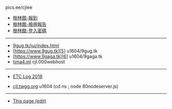 pics.ee/cjlee
- [樹林館-報到][1]
- [樹林館-檢視報告][2]
- [樹林館-登入密碼][3]




----
- [9gug.tk/jui/index.html][4] 
- [https://www.9gug.tk][5] u1604/9gug.tk
- [https://www.9gaga.tk][6] u1604/9gaga.tk
- [tjma4.ml][7] cjl.000webhost
---
- [ETC Log 2018][8]

- [cjl.twgg.org][90] u1604 (cd ns ; node 80nodeserver.js)

---
- [This page (edit)][99]


[1]: https://tjma4.herokuapp.com/
[2]: https://tjma4.herokuapp.com/report
[3]: https://tjma4.herokuapp.com/a4a4
[4]: https://9gug.tk/jui/index.html
[5]: https://www.9gug.tk
[6]: https://www.9gaga.tk
[7]: http://tjma4.ml
[8]: https://docs.google.com/forms/d/e/1FAIpQLScdIW4xjqUirrbZsCb4joUYrCayetxO4RIznLX9b4w-rZZTkg/viewform?c=0&w=1&usp=mail_form_link

[90]: http://cjl.twgg.org
[99]: https://github.com/cjlee/cjlee.github.io/edit/master/mylink.md

